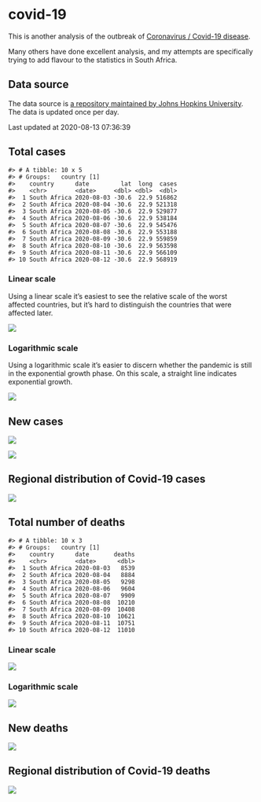 
<!-- README.md is generated from README.Rmd. Please edit that file -->

# covid-19

<!-- badges: start -->

<!-- badges: end -->

This is another analysis of the outbreak of [Coronavirus / Covid-19
disease](https://en.wikipedia.org/wiki/Coronavirus_disease_2019).

Many others have done excellent analysis, and my attempts are
specifically trying to add flavour to the statistics in South Africa.

## Data source

The data source is [a repository maintained by Johns Hopkins
University](https://github.com/CSSEGISandData/COVID-19). The data is
updated once per day.

Last updated at 2020-08-13 07:36:39

## Total cases

    #> # A tibble: 10 x 5
    #> # Groups:   country [1]
    #>    country      date         lat  long  cases
    #>    <chr>        <date>     <dbl> <dbl>  <dbl>
    #>  1 South Africa 2020-08-03 -30.6  22.9 516862
    #>  2 South Africa 2020-08-04 -30.6  22.9 521318
    #>  3 South Africa 2020-08-05 -30.6  22.9 529877
    #>  4 South Africa 2020-08-06 -30.6  22.9 538184
    #>  5 South Africa 2020-08-07 -30.6  22.9 545476
    #>  6 South Africa 2020-08-08 -30.6  22.9 553188
    #>  7 South Africa 2020-08-09 -30.6  22.9 559859
    #>  8 South Africa 2020-08-10 -30.6  22.9 563598
    #>  9 South Africa 2020-08-11 -30.6  22.9 566109
    #> 10 South Africa 2020-08-12 -30.6  22.9 568919

### Linear scale

Using a linear scale it’s easiest to see the relative scale of the worst
affected countries, but it’s hard to distinguish the countries that were
affected later.

![](README_files/figure-gfm/unnamed-chunk-3-1.png)<!-- -->

### Logarithmic scale

Using a logarithmic scale it’s easier to discern whether the pandemic is
still in the exponential growth phase. On this scale, a straight line
indicates exponential growth.

![](README_files/figure-gfm/unnamed-chunk-4-1.png)<!-- -->

## New cases

![](README_files/figure-gfm/new-cases-1.png)<!-- -->

![](README_files/figure-gfm/new-cases-plot-1.png)<!-- -->

## Regional distribution of Covid-19 cases

![](README_files/figure-gfm/unnamed-chunk-5-1.png)<!-- -->

## Total number of deaths

    #> # A tibble: 10 x 3
    #> # Groups:   country [1]
    #>    country      date       deaths
    #>    <chr>        <date>      <dbl>
    #>  1 South Africa 2020-08-03   8539
    #>  2 South Africa 2020-08-04   8884
    #>  3 South Africa 2020-08-05   9298
    #>  4 South Africa 2020-08-06   9604
    #>  5 South Africa 2020-08-07   9909
    #>  6 South Africa 2020-08-08  10210
    #>  7 South Africa 2020-08-09  10408
    #>  8 South Africa 2020-08-10  10621
    #>  9 South Africa 2020-08-11  10751
    #> 10 South Africa 2020-08-12  11010

### Linear scale

![](README_files/figure-gfm/unnamed-chunk-10-1.png)<!-- -->

### Logarithmic scale

![](README_files/figure-gfm/unnamed-chunk-11-1.png)<!-- -->

## New deaths

![](README_files/figure-gfm/unnamed-chunk-12-1.png)<!-- -->

## Regional distribution of Covid-19 deaths

![](README_files/figure-gfm/unnamed-chunk-13-1.png)<!-- -->
